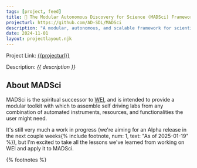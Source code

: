 ```yaml
---
tags: [project, feed]
title: 🦑 The Modular Autonomous Discovery for Science (MADSci) Framework
projecturl: https://github.com/AD-SDL/MADSci
description: "A modular, autonomous, and scalable framework for scientific discovery and experimentation."
date: 2024-11-01
layout: projectlayout.njk
---
```


Project Link: [{{projecturl}}]({{projecturl}})

Description: _{{ description }}_

## About MADSci

MADSci is the spiritual successor to [WEI]({{page.url}}../wei), and is intended to provide a modular toolkit with which to assemble self driving labs from any combination of automated instruments, resources, and functionalities the user might need.

It's still very much a work in progress (we're aiming for an Alpha release in the next couple weeks{% include footnote, num: 1, text: "As of 2025-01-19" %}), but I'm excited to take all the lessons we've learned from working on WEI and apply it to MADSci.

{% footnotes %}
